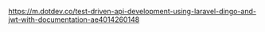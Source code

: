 https://m.dotdev.co/test-driven-api-development-using-laravel-dingo-and-jwt-with-documentation-ae4014260148